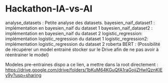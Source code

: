 # Hackathon-IA-vs-AI
analyse_datasets : Petite analyse des datasets. 
bayesien_naif_dataset1 : implémentation en bayesien_naif du dataset 1
bayesien_naif_dataset2 : implémentation en bayesien_naif du dataset 2
logistic_regression: implémentation logistic_regression du dataset 1
logistic_regression2: implémentation logistic_regression du dataset 2
roberta
BERT :     (Possibilité de récupérer un model entrainé stocker sur le Drive afin de ne pas avoir à réentrainer le model)

Modeles pre-entraines dispo a ce lien, a mettre dans la root directement : https://drive.google.com/drive/folders/1bKuM64KGuQfA1raGojiZHwIQznKIEy9y?usp=sharing
